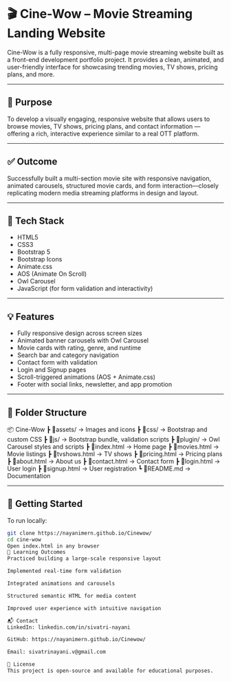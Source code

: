 # 🎬 Cine-Wow – Movie Streaming Landing Website

Cine-Wow is a fully responsive, multi-page movie streaming website built as a front-end development portfolio project. It provides a clean, animated, and user-friendly interface for showcasing trending movies, TV shows, pricing plans, and more.

---

## 🎯 Purpose  
To develop a visually engaging, responsive website that allows users to browse movies, TV shows, pricing plans, and contact information — offering a rich, interactive experience similar to a real OTT platform.

---

## ✅ Outcome  
Successfully built a multi-section movie site with responsive navigation, animated carousels, structured movie cards, and form interaction—closely replicating modern media streaming platforms in design and layout.

---

## 🔧 Tech Stack  
- HTML5  
- CSS3  
- Bootstrap 5  
- Bootstrap Icons  
- Animate.css  
- AOS (Animate On Scroll)  
- Owl Carousel  
- JavaScript (for form validation and interactivity)

---

## 💡 Features  
- Fully responsive design across screen sizes  
- Animated banner carousels with Owl Carousel  
- Movie cards with rating, genre, and runtime  
- Search bar and category navigation  
- Contact form with validation  
- Login and Signup pages  
- Scroll-triggered animations (AOS + Animate.css)  
- Footer with social links, newsletter, and app promotion  

---

## 📁 Folder Structure

📦 Cine-Wow
┣ 📂assets/ → Images and icons
┣ 📂css/ → Bootstrap and custom CSS
┣ 📂js/ → Bootstrap bundle, validation scripts
┣ 📂plugin/ → Owl Carousel styles and scripts
┣ 📜index.html → Home page
┣ 📜movies.html → Movie listings
┣ 📜tvshows.html → TV shows
┣ 📜pricing.html → Pricing plans
┣ 📜about.html → About us
┣ 📜contact.html → Contact form
┣ 📜login.html → User login
┣ 📜signup.html → User registration
┗ 📜README.md → Documentation


---

## 🚀 Getting Started

To run locally:

```bash
git clone https://nayanimern.github.io/Cinewow/
cd cine-wow
Open index.html in any browser
🧠 Learning Outcomes
Practiced building a large-scale responsive layout

Implemented real-time form validation

Integrated animations and carousels

Structured semantic HTML for media content

Improved user experience with intuitive navigation

📬 Contact
LinkedIn: linkedin.com/in/sivatri-nayani

GitHub: https://nayanimern.github.io/Cinewow/

Email: sivatrinayani.v@gmail.com

📜 License
This project is open-source and available for educational purposes.
